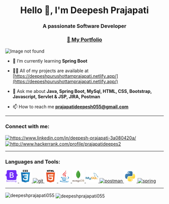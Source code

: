 <h1 align="center">Hello 👋, I'm Deepesh Prajapati</h1>
<h3 align="center">A passionate Software Developer</h3>

<h3 align="center">
  <a href="https://deepeshpurushottamprajapati.netlify.app/"><strong>🧿 My Portfolio</strong></a>
</h3>

<img align="center" src="https://github.com/user-attachments/assets/74f8a47d-161f-4737-88f0-870229bfa042" alt="Image not found">

- 🌱 I’m currently learning **Spring Boot**

- 👨‍💻 All of my projects are available at [https://deepeshpurushottamprajapati.netlify.app/](https://deepeshpurushottamprajapati.netlify.app/)

- 💬 Ask me about **Java, Spring Boot, MySql, HTML, CSS, Bootstrap, Javascript, Servlet & JSP, JIRA, Postman**

- 📫 How to reach me **prajapatideepesh055@gmail.com**

***

<h3 align="left">Connect with me:</h3>
<p align="left">
<a href="https://linkedin.com/in/https://www.linkedin.com/in/deepesh-prajapati-3a080420a/" target="blank"><img align="center" src="https://raw.githubusercontent.com/rahuldkjain/github-profile-readme-generator/master/src/images/icons/Social/linked-in-alt.svg" alt="https://www.linkedin.com/in/deepesh-prajapati-3a080420a/" height="30" width="40" /></a>
<a href="https://www.hackerrank.com/http://www.hackerrank.com/profile/prajapatideepes2" target="blank"><img align="center" src="https://raw.githubusercontent.com/rahuldkjain/github-profile-readme-generator/master/src/images/icons/Social/hackerrank.svg" alt="http://www.hackerrank.com/profile/prajapatideepes2" height="30" width="40" /></a>
</p>

***

<h3 align="left">Languages and Tools:</h3>
<p align="left"> <a href="https://getbootstrap.com" target="_blank" rel="noreferrer"> <img src="https://raw.githubusercontent.com/devicons/devicon/master/icons/bootstrap/bootstrap-plain-wordmark.svg" alt="bootstrap" width="40" height="40"/> </a> <a href="https://www.w3schools.com/css/" target="_blank" rel="noreferrer">  <img src="https://raw.githubusercontent.com/devicons/devicon/master/icons/css3/css3-original-wordmark.svg" alt="css3" width="40" height="40"/> </a> <a href="https://git-scm.com/" target="_blank" rel="noreferrer"> <img src="https://www.vectorlogo.zone/logos/git-scm/git-scm-icon.svg" alt="git" width="40" height="40"/> </a> <a href="https://www.w3.org/html/" target="_blank" rel="noreferrer"> <img src="https://raw.githubusercontent.com/devicons/devicon/master/icons/html5/html5-original-wordmark.svg" alt="html5" width="40" height="40"/> </a> <a href="https://www.java.com" target="_blank" rel="noreferrer"> <img src="https://raw.githubusercontent.com/devicons/devicon/master/icons/java/java-original.svg" alt="java" width="40" height="40"/> </a> <a href="https://www.mongodb.com/" target="_blank" rel="noreferrer"> <img src="https://raw.githubusercontent.com/devicons/devicon/master/icons/mongodb/mongodb-original-wordmark.svg" alt="mongodb" width="40" height="40"/> </a> <a href="https://www.mysql.com/" target="_blank" rel="noreferrer"> <img src="https://raw.githubusercontent.com/devicons/devicon/master/icons/mysql/mysql-original-wordmark.svg" alt="mysql" width="40" height="40"/> </a> <a href="https://postman.com" target="_blank" rel="noreferrer"> <img src="https://www.vectorlogo.zone/logos/getpostman/getpostman-icon.svg" alt="postman" width="40" height="40"/> </a> <a href="https://www.python.org" target="_blank" rel="noreferrer"> <img src="https://raw.githubusercontent.com/devicons/devicon/master/icons/python/python-original.svg" alt="python" width="40" height="40"/> </a> <a href="https://spring.io/" target="_blank" rel="noreferrer"> <img src="https://www.vectorlogo.zone/logos/springio/springio-icon.svg" alt="spring" width="40" height="40"/> </a> </p>

***

<p><img align="left" src="https://github-readme-stats.vercel.app/api/top-langs?username=deepeshprajapati055&show_icons=true&locale=en&layout=compact" alt="deepeshprajapati055" /></p>

<p>&nbsp;<img align="center" src="https://github-readme-stats.vercel.app/api?username=deepeshprajapati055&show_icons=true&locale=en" alt="deepeshprajapati055" /></p>


